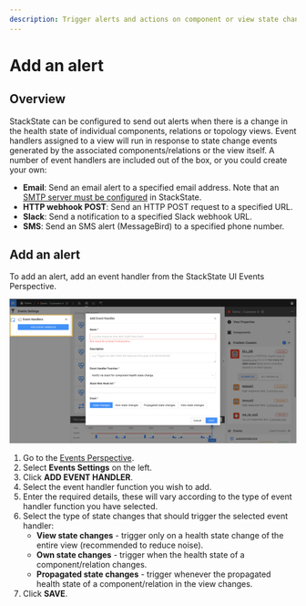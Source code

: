 ```yaml
---
description: Trigger alerts and actions on component or view state changes
---
```


# Add an alert

## Overview

StackState can be configured to send out alerts when there is a change in the health state of individual components, relations or topology views. Event handlers assigned to a view will run in response to state change events generated by the associated components/relations or the view itself. A number of event handlers are included out of the box, or you could create your own:

- **Email**: Send an email alert to a specified email address. Note that an [SMTP server must be configured](/configure/topology/configure-email-alerts.md) in StackState.
- **HTTP webhook POST**: Send an HTTP POST request to a specified URL.
- **Slack**: Send a notification to a specified Slack webhook URL.
- **SMS**: Send an SMS alert (MessageBird) to a specified phone number.

## Add an alert

To add an alert, add an event handler from the StackState UI Events Perspective.

![Add an event handler](/.gitbook/assets/event_handlers_tab.png)

1. Go to the [Events Perspective](/use/views/events_perspective.md).
2. Select **Events Settings** on the left.
3. Click **ADD EVENT HANDLER**.
4. Select the event handler function you wish to add.
5. Enter the required details, these will vary according to the type of event handler function you have selected.
6. Select the type of state changes that should trigger the selected event handler:
    - **View state changes** - trigger only on a health state change of the entire view (recommended to reduce noise).
    - **Own state changes** - trigger when the health state of a component/relation changes.
    - **Propagated state changes** - trigger whenever the propagated health state of a component/relation in the view changes.
7. Click **SAVE**.



